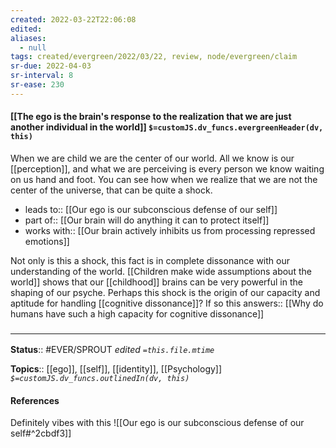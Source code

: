 ```yaml
---
created: 2022-03-22T22:06:08 
edited: 
aliases:
  - null
tags: created/evergreen/2022/03/22, review, node/evergreen/claim
sr-due: 2022-04-03
sr-interval: 8
sr-ease: 230
---
```


#### [[The ego is the brain's response to the realization that we are just another individual in the world]] `$=customJS.dv_funcs.evergreenHeader(dv, this)`

When we are child we are the center of our world. All we know is our [[perception]], and what we are perceiving is every person we know waiting on us hand and foot.
You can see how when we realize that we are not the center of the universe, that can be quite a shock.

- leads to:: [[Our ego is our subconscious defense of our self]]
- part of:: [[Our brain will do anything it can to protect itself]]
- works with:: [[Our brain actively inhibits us from processing repressed emotions]]

Not only is this a shock, this fact is in complete dissonance with our understanding of the world.
[[Children make wide assumptions about the world]] shows that our [[childhood]] brains can be very powerful in the shaping of our psyche. 
Perhaps this shock is the origin of our capacity and aptitude for handling [[cognitive dissonance]]?
If so this
answers:: [[Why do humans have such a high capacity for cognitive dissonance]]

### <hr class="footnote"/>

**Status**:: #EVER/SPROUT
*edited `=this.file.mtime`*

**Topics**:: [[ego]], [[self]], [[identity]], [[Psychology]]
*`$=customJS.dv_funcs.outlinedIn(dv, this)`*

#### References

Definitely vibes with this
![[Our ego is our subconscious defense of our self#^2cbdf3]]
